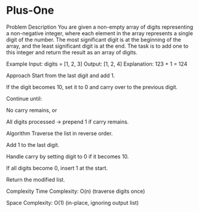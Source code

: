 # Plus-One
Problem Description
You are given a non-empty array of digits representing a non-negative integer, where each element in the array represents a single digit of the number. The most significant digit is at the beginning of the array, and the least significant digit is at the end. The task is to add one to this integer and return the result as an array of digits.

Example
Input:
digits = [1, 2, 3]
Output:
[1, 2, 4]
Explanation:
123 + 1 = 124

Approach
Start from the last digit and add 1.

If the digit becomes 10, set it to 0 and carry over to the previous digit.

Continue until:

No carry remains, or

All digits processed → prepend 1 if carry remains.

Algorithm
Traverse the list in reverse order.

Add 1 to the last digit.

Handle carry by setting digit to 0 if it becomes 10.

If all digits become 0, insert 1 at the start.

Return the modified list.

Complexity
Time Complexity: O(n) (traverse digits once)

Space Complexity: O(1) (in-place, ignoring output list)

